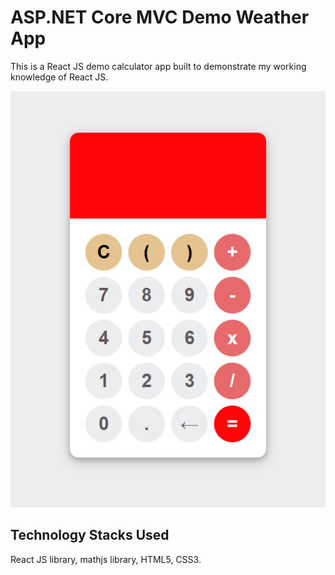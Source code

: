 # ASP.NET Core MVC Demo Weather App

This is a React JS demo calculator app built to demonstrate my working knowledge of React JS.


<p align="center">
  <img src="src/screenshots/calc_screenshot.png">
</p>

## Technology Stacks Used

React JS library, mathjs library, HTML5, CSS3.



